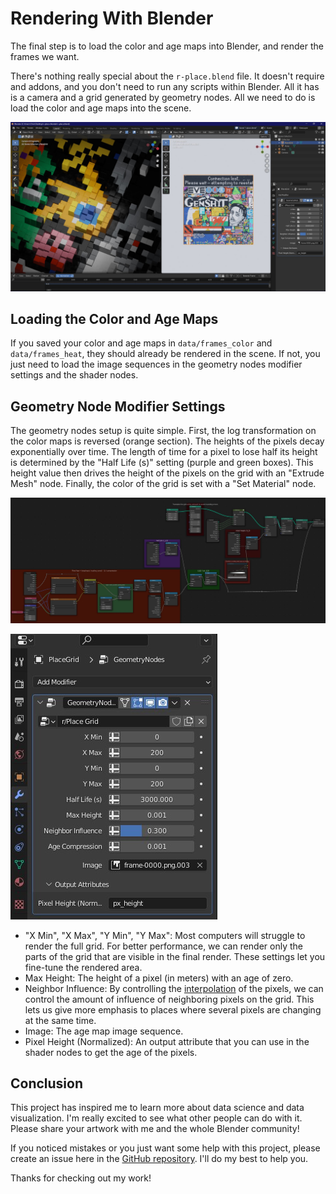 # Rendering With Blender

The final step is to load the color and age maps into Blender, and render the frames we want.

There's nothing really special about the `r-place.blend` file. It doesn't require and addons, and you don't need to run any scripts within Blender. All it has is a camera and a grid generated by geometry nodes. All we need to do is load the color and age maps into the scene.

![A screenshot of `r-place.blend`](../images/blend-file.jpg)

## Loading the Color and Age Maps

If you saved your color and age maps in `data/frames_color` and `data/frames_heat`, they should already be rendered in the scene. If not, you just need to load the image sequences in the geometry nodes modifier settings and the shader nodes.

## Geometry Node Modifier Settings

The geometry nodes setup is quite simple. First, the log transformation on the color maps is reversed (orange section). The heights of the pixels decay exponentially over time. The length of time for a pixel to lose half its height is determined by the "Half Life (s)" setting (purple and green boxes). This height value then drives the height of the pixels on the grid with an "Extrude Mesh" node. Finally, the color of the grid is set with a "Set Material" node.

![A screenshot of the geometry nodes setup](../images/geo-nodes.jpg)

![A screenshot of the geometry nodes modifier settings](../images/modifier-settings.jpg)

- "X Min", "X Max", "Y Min", "Y Max": Most computers will struggle to render the full grid. For better performance, we can render only the parts of the grid that are visible in the final render. These settings let you fine-tune the rendered area.
- Max Height: The height of a pixel (in meters) with an age of zero.
- Neighbor Influence: By controlling the [interpolation](https://docs.blender.org/manual/en/dev/modeling/geometry_nodes/texture/image.html) of the pixels, we can control the amount of influence of neighboring pixels on the grid. This lets us give more emphasis to places where several pixels are changing at the same time.
- Image: The age map image sequence.
- Pixel Height (Normalized): An output attribute that you can use in the shader nodes to get the age of the pixels.

## Conclusion

This project has inspired me to learn more about data science and data visualization. I'm really excited to see what other people can do with it. Please share your artwork with me and the whole Blender community!

If you noticed mistakes or you just want some help with this project, please create an issue here in the [GitHub repository](https://github.com/ChrisCrossCrash/r-place-blender/issues). I'll do my best to help you.

Thanks for checking out my work!
